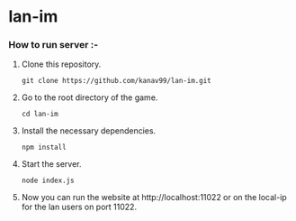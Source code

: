 # lan-im
### How to run server :-


1. Clone this repository.

   ```
   git clone https://github.com/kanav99/lan-im.git
   ```

2. Go to the root directory of the game.

   ```
   cd lan-im
   ```
   
3. Install the necessary dependencies.
  
   ```  
   npm install
   ```
   
5. Start the server.

     ```
     node index.js
     ```

6. Now you can run the website at http://localhost:11022 or on the local-ip for the lan users on port 11022.
